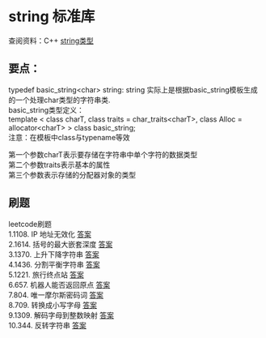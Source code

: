 
# string 标准库

查阅资料：C++ [string类型](http://www.cplusplus.com/reference/string/string/)

## 要点：
typedef basic_string\<char\> string: string 实际上是根据basic_string模板生成的一个处理char类型的字符串类.  
basic_string类型定义：  
template \< class charT,  class traits = char_traits\<charT\>, class Alloc = allocator\<charT\>  \> class basic_string;  
注意：在模板中class与typename等效

第一个参数charT表示要存储在字符串中单个字符的数据类型      
第二个参数traits表示基本的属性  
第三个参数表示存储的分配器对象的类型  

## 刷题
leetcode刷题  
1.1108. IP 地址无效化       [答案](chapter-1-1.md)  
2.1614. 括号的最大嵌套深度  [答案](chapter-1-2.md)  
3.1370. 上升下降字符串      [答案](chapter-1-3.md)  
4.1436. 分割平衡字符串      [答案](chapter-1-4.md)  
5.1221. 旅行终点站          [答案](chapter-1-5.md)  
6.657.  机器人能否返回原点 [答案](chapter-1-6.md)  
7.804. 唯一摩尔斯密码词     [答案](chapter-1-7.md)  
8.709. 转换成小写字母       [答案](chapter-1-8.md)   
9.1309. 解码字母到整数映射    [答案](chapter-1-9.md)   
10.344. 反转字符串           [答案](chapter-1-10.md) 








